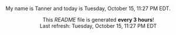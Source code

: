 My name is Tanner and today is Tuesday, October 15, 11:27 PM EDT.

<p align="center">This <i>README</i> file is generated <b>every 3 hours</b>!</br>Last refresh: Tuesday, October 15, 11:27 PM EDT<br /></p>
